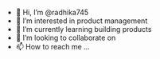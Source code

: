 - 👋 Hi, I’m @radhika745
- 👀 I’m interested in product management
- 🌱 I’m currently learning building products
- 💞️ I’m looking to collaborate on 
- 📫 How to reach me ...

<!---
radhika745/radhika745 is a ✨ special ✨ repository because its `README.md` (this file) appears on your GitHub profile.
You can click the Preview link to take a look at your changes.
--->
